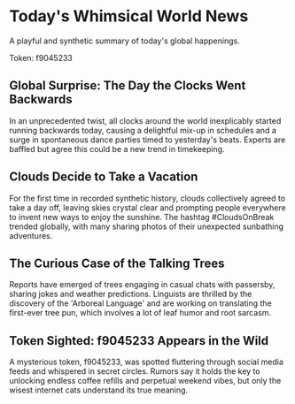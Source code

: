 # Today's Whimsical World News

A playful and synthetic summary of today's global happenings.

Token: f9045233

## Global Surprise: The Day the Clocks Went Backwards

In an unprecedented twist, all clocks around the world inexplicably started running backwards today, causing a delightful mix-up in schedules and a surge in spontaneous dance parties timed to yesterday's beats. Experts are baffled but agree this could be a new trend in timekeeping.

## Clouds Decide to Take a Vacation

For the first time in recorded synthetic history, clouds collectively agreed to take a day off, leaving skies crystal clear and prompting people everywhere to invent new ways to enjoy the sunshine. The hashtag #CloudsOnBreak trended globally, with many sharing photos of their unexpected sunbathing adventures.

## The Curious Case of the Talking Trees

Reports have emerged of trees engaging in casual chats with passersby, sharing jokes and weather predictions. Linguists are thrilled by the discovery of the 'Arboreal Language' and are working on translating the first-ever tree pun, which involves a lot of leaf humor and root sarcasm.

## Token Sighted: f9045233 Appears in the Wild

A mysterious token, f9045233, was spotted fluttering through social media feeds and whispered in secret circles. Rumors say it holds the key to unlocking endless coffee refills and perpetual weekend vibes, but only the wisest internet cats understand its true meaning.